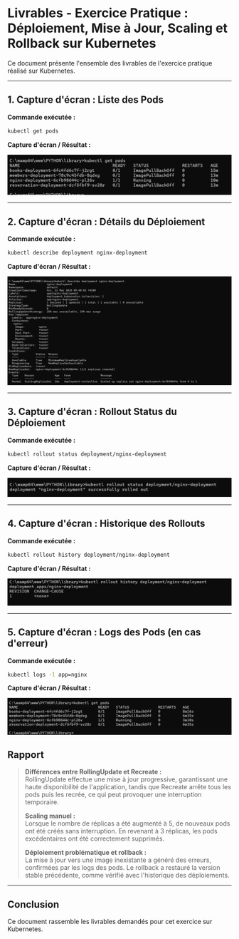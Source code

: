 # Livrables - Exercice Pratique : Déploiement, Mise à Jour, Scaling et Rollback sur Kubernetes

Ce document présente l'ensemble des livrables de l'exercice pratique réalisé sur Kubernetes.

---

## 1. Capture d'écran : Liste des Pods

**Commande exécutée :**
```bash
kubectl get pods
```

**Capture d'écran / Résultat :**

![img_8.png](img_8.png)

---

## 2. Capture d'écran : Détails du Déploiement

**Commande exécutée :**
```bash
kubectl describe deployment nginx-deployment
```

**Capture d'écran / Résultat :**

![img_1.png](img_1.png)

---

## 3. Capture d'écran : Rollout Status du Déploiement

**Commande exécutée :**
```bash
kubectl rollout status deployment/nginx-deployment
```

**Capture d'écran / Résultat :**

![img_3.png](img_3.png)

---

## 4. Capture d'écran : Historique des Rollouts

**Commande exécutée :**
```bash
kubectl rollout history deployment/nginx-deployment
```

**Capture d'écran / Résultat :**

![img_4.png](img_4.png)<!-- Remplacez le chemin par l'emplacement réel de votre capture -->

---

## 5. Capture d'écran : Logs des Pods (en cas d'erreur)

**Commande exécutée :**
```bash
kubectl logs -l app=nginx
```

**Capture d'écran / Résultat :**

![img_5.png](img_5.png)




## Rapport



> **Différences entre RollingUpdate et Recreate :**  
> RollingUpdate effectue une mise à jour progressive, garantissant une haute disponibilité de l'application, tandis que Recreate arrête tous les pods puis les recrée, ce qui peut provoquer une interruption temporaire.
>
> **Scaling manuel :**  
> Lorsque le nombre de réplicas a été augmenté à 5, de nouveaux pods ont été créés sans interruption. En revenant à 3 réplicas, les pods excédentaires ont été correctement supprimés.
>
> **Déploiement problématique et rollback :**  
> La mise à jour vers une image inexistante a généré des erreurs, confirmées par les logs des pods. Le rollback a restauré la version stable précédente, comme vérifié avec l'historique des déploiements.

---

## Conclusion

Ce document rassemble les livrables demandés pour cet exercice sur Kubernetes.

